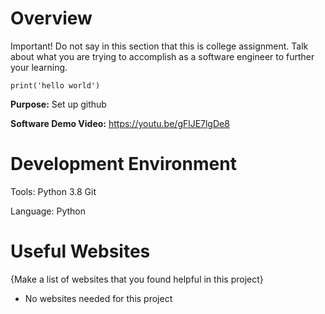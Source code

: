 # Overview

Important!  Do not say in this section that this is college assignment.  Talk about what you are trying to accomplish as a software engineer to further your learning.

`print('hello world')`

<strong>Purpose:</strong> Set up github


<strong>Software Demo Video:</strong> https://youtu.be/gFlJE7lgDe8 

# Development Environment

Tools:
Python 3.8
Git

Language:
Python

# Useful Websites

{Make a list of websites that you found helpful in this project}
* No websites needed for this project